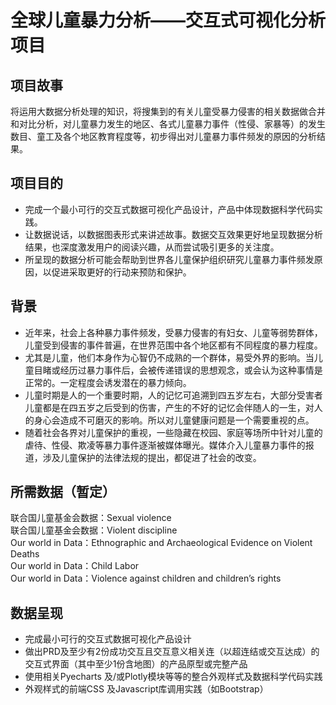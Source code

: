 # 全球儿童暴力分析——交互式可视化分析项目
## 项目故事
将运用大数据分析处理的知识，将搜集到的有关儿童受暴力侵害的相关数据做合并和对比分析，对儿童暴力发生的地区、各式儿童暴力事件（性侵、家暴等）的发生数目、童工及各个地区教育程度等，初步得出对儿童暴力事件频发的原因的分析结果。
## 项目目的
-	完成一个最小可行的交互式数据可视化产品设计，产品中体现数据科学代码实践。
-	让数据说话，以数据图表形式来讲述故事。数据交互效果更好地呈现数据分析结果，也深度激发用户的阅读兴趣，从而尝试吸引更多的关注度。
-	所呈现的数据分析可能会帮助到世界各儿童保护组织研究儿童暴力事件频发原因，以促进采取更好的行动来预防和保护。
## 背景
-	近年来，社会上各种暴力事件频发，受暴力侵害的有妇女、儿童等弱势群体，儿童受到侵害的事件普遍，在世界范围中各个地区都有不同程度的暴力程度。
-	尤其是儿童，他们本身作为心智仍不成熟的一个群体，易受外界的影响。当儿童目睹或经历过暴力事件后，会被传递错误的思想观念，或会认为这种事情是正常的。一定程度会诱发潜在的暴力倾向。
-	儿童时期是人的一个重要时期，人的记忆可追溯到四五岁左右，大部分受害者儿童都是在四五岁之后受到的伤害，产生的不好的记忆会伴随人的一生，对人的身心会造成不可磨灭的影响。所以对儿童健康问题是一个需要重视的点。
-	随着社会各界对儿童保护的重视，一些隐藏在校园、家庭等场所中针对儿童的虐待、性侵、欺凌等暴力事件逐渐被媒体曝光。媒体介入儿童暴力事件的报道，涉及儿童保护的法律法规的提出，都促进了社会的改变。
## 所需数据（暂定）
联合国儿童基金会数据：Sexual violence  
联合国儿童基金会数据：Violent discipline  
Our world in Data：Ethnographic and Archaeological Evidence on Violent Deaths  
Our world in Data：Child Labor  
Our world in Data：Violence against children and children’s rights  
## 数据呈现
-	完成最小可行的交互式数据可视化产品设计
-	做出PRD及至少有2份成功交互且交互意义相关连（以超连结或交互达成）的交互式界面（其中至少1份含地图）的产品原型或完整产品
-	使用相关Pyecharts 及/或Plotly模块等等的整合外观样式及数据科学代码实践
-	外观样式的前端CSS 及Javascript库调用实践（如Bootstrap）
